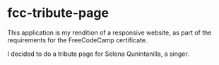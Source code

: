 # fcc-tribute-page

This application is my rendition of a responsive website, as part of the requirements for the FreeCodeCamp certificate. 

I decided to do a tribute page for Selena Qunintanilla, a singer. 